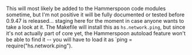 This will most likely be added to the Hammerspoon code modules sometime, but I'm not positive it will be fully documented or tested before 0.9.47 is released... staging here for the moment in case anyone wants to take a look at it.  The Makefile will install this as `hs.network.ping`, but since it's not actually part of core yet, the Hammerspoon autoload feature won't be able to find it -- you will have to load it as `ping = require("hs.network.ping").
